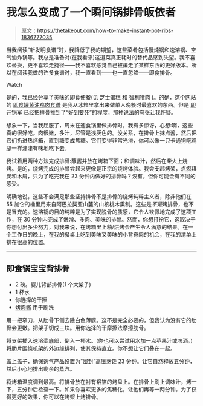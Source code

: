 # 我怎么变成了一个瞬间锅排骨皈依者

> 原文：<https://thetakeout.com/how-to-make-instant-pot-ribs-1836777035>

当我阅读“新发明食谱”时，我降低了我的期望，这些菜肴包括慢炖锅和速溶锅、空气油炸锅等。我总是准备对(在我看来)这道菜真正耗时的替代品感到失望。我不喜欢替换，更不喜欢走捷径——我不喜欢感觉自己被骗走了某样东西的更好版本。所以在阅读我做的许多食谱时，我一直看到——也一直忽略——即食排骨。

Watch

是的，我已经分享了美味的即食便餐(见 [芝士蛋糕](https://thetakeout.com/recipe-how-to-make-instant-pot-cheesecake-1834034972) 和 [智利猪肉](https://thetakeout.com/how-to-make-instant-pot-pork-chile-verde-1834560342) )。的确，这个网站的 [即食罐黄油鸡肉食谱](https://thetakeout.com/instant-pot-indian-butter-chicken-recipe-1834199355) 是我从冰箱里拿出来做单人晚餐时最喜欢的东西。但是 [即开锅军](https://thetakeout.com/5-foods-i-cook-in-my-instant-pot-1828235185) 已经把排骨推到了“好到要死”的程度，那种说法的夸张让我怀疑。

想象一下，当我屈服了，周末在速食锅里做排骨时，我有多惊讶，心想:啊，这些真的很好吃。肉很嫩，多汁，尽管是浅灰色的。没关系，在排骨上抹点酱，然后把它们扔进热烤箱，直到糖变成焦糖。它们变得非常光滑，你可以像一只卡通狗吃鸡腿一样津津有味地吃下去。

我试着用两种方法完成排骨:蘸酱并放在烤箱下面；和调味汁，然后在柴火上烧烤。是的，烧烤完成的排骨尝起来更像是正宗的烧烤体验。我会支起烤架，点燃煤炭和木屑，只为了吃完我在 23 分钟内做好的排骨吗？没有，但你可能会有不同的感受。

明确地说，这些不会满足那些坚持排骨不是排骨的烧烤纯粹主义者，除非他们在 55 加仑的桶里用来自阿巴拉契亚山麓的山核桃木熏制。这些是*不是*烤排骨，也不是冒充的。速溶锅的目的纯粹是为了实现脱骨的质感，它令人钦佩地完成了这项工作，在 30 分钟内完成了嫩滑、多肉、美味的排骨。然而，你想打扮它，这取决于你想付出多少努力，对我来说，在烤箱里上釉/烘烤会产生令人满意的结果。在一个工作日的晚上，在我的餐桌上吃到美味又美味的小背脊肉的机会，在我的清单上排在很高的位置。

* * *

## 即食锅宝宝背排骨

*   2 磅。婴儿背部排骨(1 个大架子)
*   1 杯水
*   你选择的干擦
*   [烤肉酱](https://thetakeout.com/the-takeouts-bbq-sauce-smackdown-1823965630) 用于刷洗

用一把窄刀，从肋骨下侧去除白色薄膜。这不是完全必要的，但我认为没有它的肋骨会更嫩。把架子切成三块。用你选择的干摩擦法摩擦肋骨。

将支架插入速溶壶底部，倒入一杯水。(你也可以尝试用水加一点苹果汁或啤酒。)将肋片围绕机架的外边缘排列，使其保持直立。你不想让它们叠在一起。

盖上盖子，确保透气产品设置为“密封”高压烹饪 23 分钟。让它自然释放五分钟，然后小心地排出剩余的蒸汽。

将烤箱温度调到最高。将排骨放在衬有铝箔的烤盘上。在排骨上刷上调味汁，烤一下，五分钟后检查一下。如果你喜欢更多的焦糖化，让他们再等一两分钟。为了获得更好的效果，你可以在烤架上烤排骨。